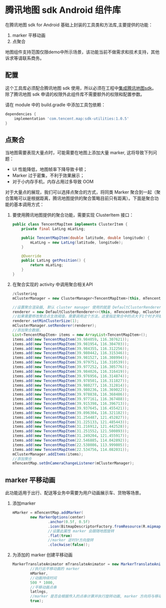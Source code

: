 # 腾讯地图 sdk Android 组件库
在腾讯地图 sdk for Android 基础上封装的工具类和方法库,主要提供的功能：

1. marker 平移动画
2. 点聚合

地图组件支持范围仅限demo中所示场景，该功能当前不做需求和技术支持，其他诉求等请联系商务。

## 配置
这个工具库必须配合腾讯地图 sdk 使用，所以必须在工程中[集成腾讯地图sdk](https://github.com/TencentLBS/TencentVectorMapDemo_Android)。
除了腾讯地图 sdk 申请的权限外此组件库不需要额外的权限和配置参数。

请在 module 中的 build.gradle 中添加工具包依赖：

```groovy
dependencies {
    implementation 'com.tencent.map:sdk-utilities:1.0.5'
}
```

## 点聚合
当地图需要表现大量点时，可能需要在地图上添加大量 marker, 这将导致下列问题：

 - UI 性能降低，地图帧率下降导致卡顿；
 - Marker 过于密集，不利于效果展示；
 - 对于小内存手机，内存占用过多导致 OOM

对于大量点的展现，我们可以选择点聚合的方式，将同类 Marker 聚合到一起（聚合策略可以是根据距离，腾讯地图提供的聚合策略目前只有距离）。下面是聚合功能的基本调用方式：

1. 要使用腾讯地图提供的聚合功能，需要实现 ClusterItem 接口：

    ```java
    public class TencentMapItem implements ClusterItem {
        private final LatLng mLatLng;

        public TencentMapItem(double latitude, double longitude) {
            mLatLng = new LatLng(latitude, longitude);
        }

        @Override
        public LatLng getPosition() {
            return mLatLng;
        }
    }
    ```

2. 在聚合实现的 activity 中调用聚合相关API
    ```java
    /clustering
    mClusterManager = new ClusterManager<TencentMapItem>(this, mTencentMap);
    
    //设置聚合渲染器, 默认 cluster manager 使用的就是 DefaultClusterRenderer 可以不调用下列代码
    renderer = new DefaultClusterRenderer<>(this, mTencentMap, mClusterManager);
    //如果需要修改聚合点生效阈值，需要调用这个方法，这里指定聚合中的点大于1个时才开始聚合，否则显示单个 marekr
    renderer.setMinClusterSize(1);
    mClusterManager.setRenderer(renderer);
    //添加聚合数据，
    List<TencentMapItem> items = new ArrayList<TencentMapItem>();
    items.add(new TencentMapItem(39.984059，116.307621));
    items.add(new TencentMapItem(39.981954，116.304703));
    items.add(new TencentMapItem(39.984355，116.312256));
    items.add(new TencentMapItem(39.980442，116.315346));
    items.add(new TencentMapItem(39.981527，116.308994));
    items.add(new TencentMapItem(39.979751，116.310539));
    items.add(new TencentMapItem(39.977252，116.305776));
    items.add(new TencentMapItem(39.984026，116.316419));
    items.add(new TencentMapItem(39.976956，116.314874));
    items.add(new TencentMapItem(39.978501，116.311827));
    items.add(new TencentMapItem(39.980277，116.312814));
    items.add(new TencentMapItem(39.980236，116.369022));
    items.add(new TencentMapItem(39.978838，116.368486));
    items.add(new TencentMapItem(39.977161，116.367488));
    items.add(new TencentMapItem(39.915398，116.396713));
    items.add(new TencentMapItem(39.937645，116.455421));
    items.add(new TencentMapItem(39.896304，116.321182));
    items.add(new TencentMapItem(31.254487，121.452827));
    items.add(new TencentMapItem(31.225133，121.485443));
    items.add(new TencentMapItem(31.216912，121.442528));
    items.add(new TencentMapItem(31.251552，121.500893));
    items.add(new TencentMapItem(31.249204，121.455917));
    items.add(new TencentMapItem(22.546885，114.042892));
    items.add(new TencentMapItem(22.538086，113.999805));
    items.add(new TencentMapItem(22.534756，114.082031));
    mClusterManager.addItems(items);
    //添加聚合
    mTencentMap.setOnCameraChangeListener(mClusterManager);
    ```

## marker 平移动画
此功能适用于出行、配送等业务中需要为用户动画展示车、货物等场景。

1. 添加marker
    ```java
    mMarker = mTencentMap.addMarker(
            new MarkerOptions(center)
                    .anchor(0.5f, 0.5f)
                    .icon(BitmapDescriptorFactory.fromResource(R.mipmap.taxi))
                    //设置此属性 marker 会跟随地图旋转
                    .flat(true)
                    //marker 逆时针方向旋转
                    .clockwise(false));
    ```
2. 为添加的 marker 创建平移动画
    ```java
    MarkerTranslateAnimator mTranslateAnimator = new MarkerTranslateAnimator(
            //执行此平移动画的 marker
            mMarker, 
            //动画持续时间
            500 * 1000,
            //平移动画点串
            latlngs,
            //marker 是否会根据传入的点串计算并执行旋转动画, marker 方向将与移动方向保持一致
            true);
    ```